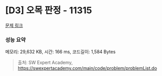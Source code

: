 # [D3] 오목 판정 - 11315 

[문제 링크](https://swexpertacademy.com/main/code/problem/problemDetail.do?contestProbId=AXaSUPYqPYMDFASQ) 

### 성능 요약

메모리: 29,632 KB, 시간: 166 ms, 코드길이: 1,584 Bytes



> 출처: SW Expert Academy, https://swexpertacademy.com/main/code/problem/problemList.do